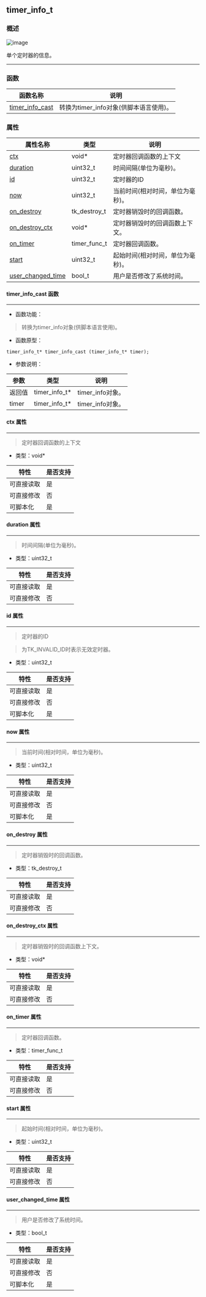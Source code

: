 ## timer\_info\_t
### 概述
![image](images/timer_info_t_0.png)

 单个定时器的信息。



----------------------------------
### 函数
<p id="timer_info_t_methods">

| 函数名称 | 说明 | 
| -------- | ------------ | 
| <a href="#timer_info_t_timer_info_cast">timer\_info\_cast</a> | 转换为timer_info对象(供脚本语言使用)。 |
### 属性
<p id="timer_info_t_properties">

| 属性名称 | 类型 | 说明 | 
| -------- | ----- | ------------ | 
| <a href="#timer_info_t_ctx">ctx</a> | void* | 定时器回调函数的上下文 |
| <a href="#timer_info_t_duration">duration</a> | uint32\_t | 时间间隔(单位为毫秒)。 |
| <a href="#timer_info_t_id">id</a> | uint32\_t | 定时器的ID |
| <a href="#timer_info_t_now">now</a> | uint32\_t | 当前时间(相对时间，单位为毫秒)。 |
| <a href="#timer_info_t_on_destroy">on\_destroy</a> | tk\_destroy\_t | 定时器销毁时的回调函数。 |
| <a href="#timer_info_t_on_destroy_ctx">on\_destroy\_ctx</a> | void* | 定时器销毁时的回调函数上下文。 |
| <a href="#timer_info_t_on_timer">on\_timer</a> | timer\_func\_t | 定时器回调函数。 |
| <a href="#timer_info_t_start">start</a> | uint32\_t | 起始时间(相对时间，单位为毫秒)。 |
| <a href="#timer_info_t_user_changed_time">user\_changed\_time</a> | bool\_t | 用户是否修改了系统时间。 |
#### timer\_info\_cast 函数
-----------------------

* 函数功能：

> <p id="timer_info_t_timer_info_cast"> 转换为timer_info对象(供脚本语言使用)。




* 函数原型：

```
timer_info_t* timer_info_cast (timer_info_t* timer);
```

* 参数说明：

| 参数 | 类型 | 说明 |
| -------- | ----- | --------- |
| 返回值 | timer\_info\_t* | timer\_info对象。 |
| timer | timer\_info\_t* | timer\_info对象。 |
#### ctx 属性
-----------------------
> <p id="timer_info_t_ctx"> 定时器回调函数的上下文




* 类型：void*

| 特性 | 是否支持 |
| -------- | ----- |
| 可直接读取 | 是 |
| 可直接修改 | 否 |
| 可脚本化   | 是 |
#### duration 属性
-----------------------
> <p id="timer_info_t_duration"> 时间间隔(单位为毫秒)。




* 类型：uint32\_t

| 特性 | 是否支持 |
| -------- | ----- |
| 可直接读取 | 是 |
| 可直接修改 | 否 |
#### id 属性
-----------------------
> <p id="timer_info_t_id"> 定时器的ID

 > 为TK\_INVALID\_ID时表示无效定时器。



* 类型：uint32\_t

| 特性 | 是否支持 |
| -------- | ----- |
| 可直接读取 | 是 |
| 可直接修改 | 否 |
| 可脚本化   | 是 |
#### now 属性
-----------------------
> <p id="timer_info_t_now"> 当前时间(相对时间，单位为毫秒)。




* 类型：uint32\_t

| 特性 | 是否支持 |
| -------- | ----- |
| 可直接读取 | 是 |
| 可直接修改 | 否 |
| 可脚本化   | 是 |
#### on\_destroy 属性
-----------------------
> <p id="timer_info_t_on_destroy"> 定时器销毁时的回调函数。



* 类型：tk\_destroy\_t

| 特性 | 是否支持 |
| -------- | ----- |
| 可直接读取 | 是 |
| 可直接修改 | 否 |
#### on\_destroy\_ctx 属性
-----------------------
> <p id="timer_info_t_on_destroy_ctx"> 定时器销毁时的回调函数上下文。



* 类型：void*

| 特性 | 是否支持 |
| -------- | ----- |
| 可直接读取 | 是 |
| 可直接修改 | 否 |
#### on\_timer 属性
-----------------------
> <p id="timer_info_t_on_timer"> 定时器回调函数。



* 类型：timer\_func\_t

| 特性 | 是否支持 |
| -------- | ----- |
| 可直接读取 | 是 |
| 可直接修改 | 否 |
#### start 属性
-----------------------
> <p id="timer_info_t_start"> 起始时间(相对时间，单位为毫秒)。




* 类型：uint32\_t

| 特性 | 是否支持 |
| -------- | ----- |
| 可直接读取 | 是 |
| 可直接修改 | 否 |
#### user\_changed\_time 属性
-----------------------
> <p id="timer_info_t_user_changed_time"> 用户是否修改了系统时间。



* 类型：bool\_t

| 特性 | 是否支持 |
| -------- | ----- |
| 可直接读取 | 是 |
| 可直接修改 | 否 |
| 可脚本化   | 是 |
